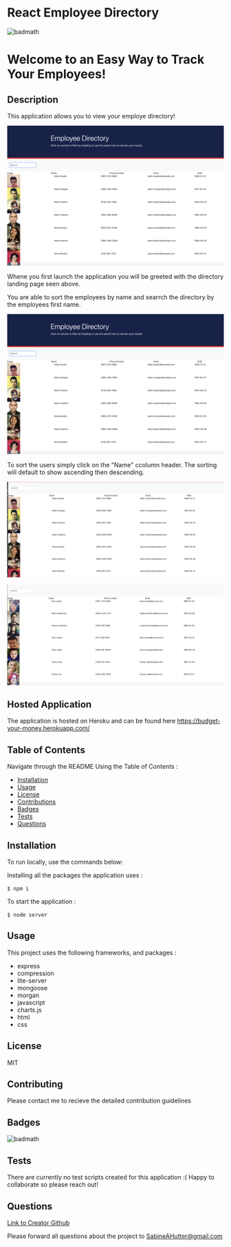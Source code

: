 # React Employee Directory
  ![badmath](https://img.shields.io/badge/license-MIT-green)

  # Welcome to an Easy Way to Track Your Employees!  

  ## Description
   This application allows you to view your employe directory!

   ![Application Entry](https://github.com/sabinehutter/React-Employee-Directory/blob/main/enployee-directory/public/directory-home.png)

   Whene you first launch the application you will be greeted with the directory landing page seen above.
      
   You are able to sort the employees by name and searrch the directory by the employees first name. 
   
   ![Search Example](https://github.com/sabinehutter/React-Employee-Directory/blob/main/enployee-directory/public/directory-home.png)

   To sort the users simply click on the "Name" ccolumn header. The sorting will default to show ascending then descending. 
   
   ![Ascending Example](https://github.com/sabinehutter/React-Employee-Directory/blob/main/enployee-directory/public/employee-ascending.png)

   ![Descending Example](https://github.com/sabinehutter/React-Employee-Directory/blob/main/enployee-directory/public/employee-descending.png)

    
  ## Hosted Application
  
   The application is hosted on Heroku and can be found here https://budget-your-money.herokuapp.com/
    
  ## Table of Contents
  Navigate through the README Using the Table of Contents : 

  * [Installation](#installation)
  * [Usage](#usage)
  * [License](#license)
  * [Contributions](#contributing)
  * [Badges](#badges)
  * [Tests](#tests)
  * [Questions](#questions)

  ## Installation
  To run locally, use the commands below:
  
  Installing all the packages the application uses :

    $ npm i
    
  To start the application :
  
    $ node server

  ## Usage
  This project uses the following frameworks, and packages : 
  * express
  * compression
  * lite-server
  * mongoose
  * morgan
  * javascript
  * charts.js
  * html
  * css 

  ## License
  MIT

  ## Contributing
  Please contact me to recieve the detailed contribution guidelines

  ## Badges
  ![badmath](https://img.shields.io/badge/license-MIT-green)
  

  ## Tests
  There are currently no test scripts created for this application :( Happy to collaborate so please reach out!
  
  ## Questions
  [Link to Creator Github](https://github.com/sabinehutter)

  Please forward all questions about the project to [SabineAHutter@gmail.com](SabineAHutter@gmail.com)
  
